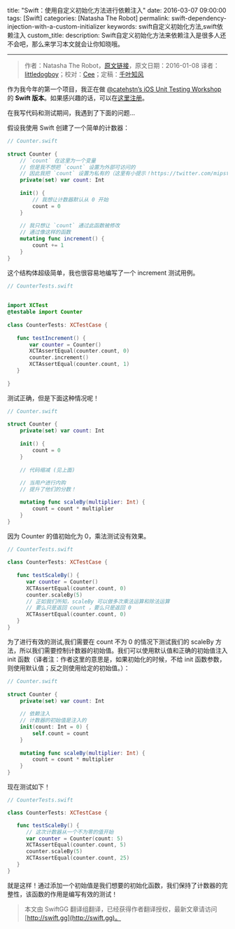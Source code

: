 title: "Swift：使用自定义初始化方法进行依赖注入"
date: 2016-03-07 09:00:00
tags: [Swift]
categories: [Natasha The Robot]
permalink: swift-dependency-injection-with-a-custom-initializer
keywords: swift自定义初始化方法,swift依赖注入
custom_title: 
description: Swift自定义初始化方法来依赖注入是很多人还不会吧，那么来学习本文就会让你知晓哦。

---
> 作者：Natasha The Robot，[原文链接](https://www.natashatherobot.com/swift-dependency-injection-with-a-custom-initializer/)，原文日期：2016-01-08
> 译者：[littledogboy](undefined)；校对：[Cee](https://github.com/Cee)；定稿：[千叶知风](http://weibo.com/xiaoxxiao)
  







<!--此处开始正文-->

作为我今年的第一个项目，我正在做 [@catehstn’s iOS Unit Testing Workshop](http://www.catehuston.com/blog/2015/04/15/launching-ios-unit-testing-beyond-the-model/) 的 **Swift 版本**。如果感兴趣的话，可以在[这里注册](https://docs.google.com/forms/d/1IrOYxAMES34uXdJoCiqmzXtkDsHfVM3SUueZViHjstM/viewform?c=0&w=1)。

在我写代码和测试期间，我遇到了下面的问题...

<!--more-->

假设我使用 Swift 创建了一个简单的计数器：

```swift
// Counter.swift
 
struct Counter {
    // `count` 在这里为一个变量
    // 但是我不想把 `count` 设置为外部可访问的 
    // 因此我把 `count` 设置为私有的（这里有小提示！https://twitter.com/mipstian/status/685489964403003393）
    private(set) var count: Int
    
    init() {
        // 我想让计数器默认从 0 开始
        count = 0
    }
    
    // 我只想让 `count` 通过此函数被修改
	// 通过像这样的函数 
    mutating func increment() {
        count += 1
    }
}
```

这个结构体超级简单，我也很容易地编写了一个 increment 测试用例。

```swift
// CounterTests.swift
 
 
import XCTest
@testable import Counter
 
class CounterTests: XCTestCase {
 
   func testIncrement() {
       var counter = Counter()
       XCTAssertEqual(counter.count, 0)
       counter.increment()
       XCTAssertEqual(counter.count, 1)
   }
  
}
```

测试正确，但是下面这种情况呢！

```swift
// Counter.swift
 
struct Counter {
    private(set) var count: Int
   
    init() {
        count = 0
    }
 
    // 代码缩减 (见上面)
 
    // 当用户进行内购
    // 提升了他们的分数！

    mutating func scaleBy(multiplier: Int) {
        count = count * multiplier
    }
}
```

因为 Counter 的值初始化为 0，乘法测试没有效果。

```swift
// CounterTests.swift
 
class CounterTests: XCTestCase {
 
   func testScaleBy() {
      var counter = Counter()
      XCTAssertEqual(counter.count, 0)
      counter.scaleBy(5)
      // 正如我们所知，scaleBy 可以做多次乘法运算和除法运算
      // 要么只是返回 count ，要么只是返回 0
      XCTAssertEqual(counter.count, 0)
   }
}
```

为了进行有效的测试,我们需要在 count 不为 0 的情况下测试我们的 scaleBy 方法，所以我们需要控制计数器的初始值。我们可以使用默认值和正确的初始值注入 init 函数（译者注：作者这里的意思是，如果初始化的时候，不给 init 函数参数，则使用默认值；反之则使用给定的初始值。）：

```swift
// Counter.swift
 
struct Counter {
    private(set) var count: Int
    
    // 依赖注入
    // 计数器的初始值是注入的
    init(count: Int = 0) {
        self.count = count
    }
    
    mutating func scaleBy(multiplier: Int) {
        count = count * multiplier
    }
}
```

现在测试如下！

```swift
// CounterTests.swift

class CounterTests: XCTestCase {

   func testScaleBy() {
      // 这次计数器从一个不为零的值开始
      var counter = Counter(count: 5)
      XCTAssertEqual(counter.count, 5)
      counter.scaleBy(5)
      XCTAssertEqual(counter.count, 25)
   }
}
```

就是这样！通过添加一个初始值是我们想要的初始化函数，我们保持了计数器的完整性，该函数的作用是编写有效的测试！
> 本文由 SwiftGG 翻译组翻译，已经获得作者翻译授权，最新文章请访问 [http://swift.gg](http://swift.gg)。